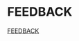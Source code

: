 # FEEDBACK
[FEEDBACK](https://docs.google.com/forms/d/e/1FAIpQLSfcXVUf0UlvyN-02rMnWxc9Wvwxwynxm-Y5KccTXOXifmoV2Q/viewform)